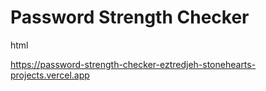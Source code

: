 # Password Strength Checker
html

https://password-strength-checker-eztredjeh-stonehearts-projects.vercel.app
